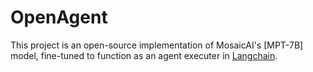 # OpenAgent
This project is an open-source implementation of MosaicAI's [MPT-7B] model, fine-tuned to function as an agent executer in [Langchain](https://github.com/hwchase17/langchain).
